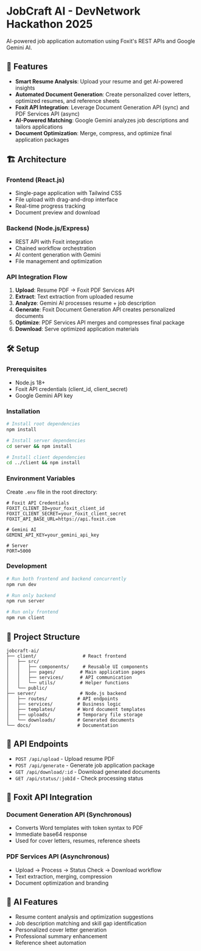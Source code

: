 # JobCraft AI - DevNetwork Hackathon 2025

AI-powered job application automation using Foxit's REST APIs and Google Gemini AI.

## 🚀 Features

- **Smart Resume Analysis**: Upload your resume and get AI-powered insights
- **Automated Document Generation**: Create personalized cover letters, optimized resumes, and reference sheets
- **Foxit API Integration**: Leverage Document Generation API (sync) and PDF Services API (async)
- **AI-Powered Matching**: Google Gemini analyzes job descriptions and tailors applications
- **Document Optimization**: Merge, compress, and optimize final application packages

## 🏗️ Architecture

### Frontend (React.js)
- Single-page application with Tailwind CSS
- File upload with drag-and-drop interface
- Real-time progress tracking
- Document preview and download

### Backend (Node.js/Express)
- REST API with Foxit integration
- Chained workflow orchestration
- AI content generation with Gemini
- File management and optimization

### API Integration Flow
1. **Upload**: Resume PDF → Foxit PDF Services API
2. **Extract**: Text extraction from uploaded resume
3. **Analyze**: Gemini AI processes resume + job description
4. **Generate**: Foxit Document Generation API creates personalized documents
5. **Optimize**: PDF Services API merges and compresses final package
6. **Download**: Serve optimized application materials

## 🛠️ Setup

### Prerequisites
- Node.js 18+
- Foxit API credentials (client_id, client_secret)
- Google Gemini API key

### Installation

```bash
# Install root dependencies
npm install

# Install server dependencies
cd server && npm install

# Install client dependencies
cd ../client && npm install
```

### Environment Variables

Create `.env` file in the root directory:

```env
# Foxit API Credentials
FOXIT_CLIENT_ID=your_foxit_client_id
FOXIT_CLIENT_SECRET=your_foxit_client_secret
FOXIT_API_BASE_URL=https://api.foxit.com

# Gemini AI
GEMINI_API_KEY=your_gemini_api_key

# Server
PORT=5000
```

### Development

```bash
# Run both frontend and backend concurrently
npm run dev

# Run only backend
npm run server

# Run only frontend
npm run client
```

## 📁 Project Structure

```
jobcraft-ai/
├── client/                 # React frontend
│   ├── src/
│   │   ├── components/     # Reusable UI components
│   │   ├── pages/         # Main application pages
│   │   ├── services/      # API communication
│   │   └── utils/         # Helper functions
│   └── public/
├── server/                # Node.js backend
│   ├── routes/           # API endpoints
│   ├── services/         # Business logic
│   ├── templates/        # Word document templates
│   ├── uploads/          # Temporary file storage
│   └── downloads/        # Generated documents
└── docs/                 # Documentation
```

## 🔧 API Endpoints

- `POST /api/upload` - Upload resume PDF
- `POST /api/generate` - Generate job application package
- `GET /api/download/:id` - Download generated documents
- `GET /api/status/:jobId` - Check processing status

## 🎯 Foxit API Integration

### Document Generation API (Synchronous)
- Converts Word templates with token syntax to PDF
- Immediate base64 response
- Used for cover letters, resumes, reference sheets

### PDF Services API (Asynchronous)
- Upload → Process → Status Check → Download workflow
- Text extraction, merging, compression
- Document optimization and branding

## 🤖 AI Features

- Resume content analysis and optimization suggestions
- Job description matching and skill gap identification
- Personalized cover letter generation
- Professional summary enhancement
- Reference sheet automation


